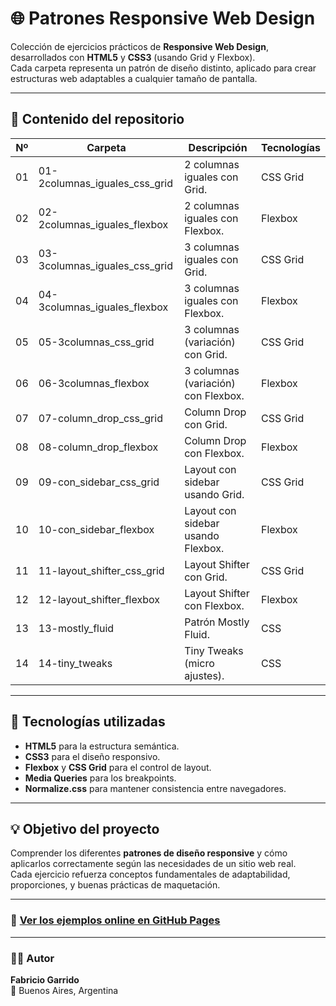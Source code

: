 # 🌐 Patrones Responsive Web Design

Colección de ejercicios prácticos de **Responsive Web Design**, desarrollados con **HTML5** y **CSS3** (usando Grid y Flexbox).  
Cada carpeta representa un patrón de diseño distinto, aplicado para crear estructuras web adaptables a cualquier tamaño de pantalla.

---

## 📁 Contenido del repositorio


| Nº | Carpeta                         | Descripción                                  | Tecnologías |
|----|---------------------------------|----------------------------------------------|-------------|
| 01 | 01-2columnas_iguales_css_grid   | 2 columnas iguales con Grid.                 | CSS Grid    |
| 02 | 02-2columnas_iguales_flexbox    | 2 columnas iguales con Flexbox.              | Flexbox     |
| 03 | 03-3columnas_iguales_css_grid   | 3 columnas iguales con Grid.                 | CSS Grid    |
| 04 | 04-3columnas_iguales_flexbox    | 3 columnas iguales con Flexbox.              | Flexbox     |
| 05 | 05-3columnas_css_grid           | 3 columnas (variación) con Grid.             | CSS Grid    |
| 06 | 06-3columnas_flexbox            | 3 columnas (variación) con Flexbox.          | Flexbox     |
| 07 | 07-column_drop_css_grid         | Column Drop con Grid.                        | CSS Grid    |
| 08 | 08-column_drop_flexbox          | Column Drop con Flexbox.                     | Flexbox     |
| 09 | 09-con_sidebar_css_grid         | Layout con sidebar usando Grid.              | CSS Grid    |
| 10 | 10-con_sidebar_flexbox          | Layout con sidebar usando Flexbox.           | Flexbox     |
| 11 | 11-layout_shifter_css_grid      | Layout Shifter con Grid.                     | CSS Grid    |
| 12 | 12-layout_shifter_flexbox       | Layout Shifter con Flexbox.                  | Flexbox     |
| 13 | 13-mostly_fluid                 | Patrón Mostly Fluid.                         | CSS         |
| 14 | 14-tiny_tweaks                  | Tiny Tweaks (micro ajustes).                 | CSS         |


---

## 🧱 Tecnologías utilizadas
- **HTML5** para la estructura semántica.
- **CSS3** para el diseño responsivo.
- **Flexbox** y **CSS Grid** para el control de layout.
- **Media Queries** para los breakpoints.
- **Normalize.css** para mantener consistencia entre navegadores.

---

## 💡 Objetivo del proyecto
Comprender los diferentes **patrones de diseño responsive** y cómo aplicarlos correctamente según las necesidades de un sitio web real.  
Cada ejercicio refuerza conceptos fundamentales de adaptabilidad, proporciones, y buenas prácticas de maquetación.

---

### 🔗 [Ver los ejemplos online en GitHub Pages]([https://tusitio.github.io/nombre-del-repo/](https://fabrogarrido.github.io/css-layout-practicas-1/))

---

### 👨‍💻 Autor
**Fabricio Garrido**  
📍 Buenos Aires, Argentina  
